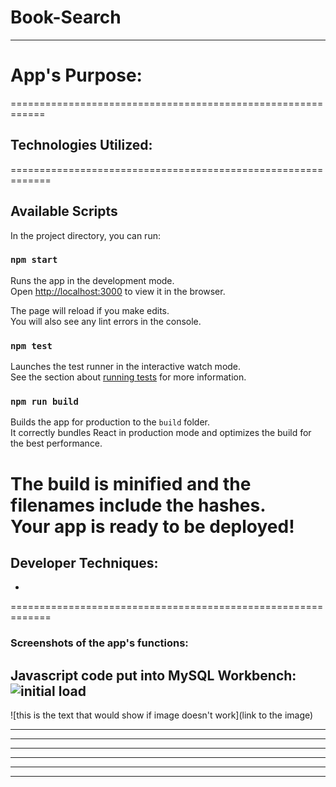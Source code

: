 # Book-Search


------------------------------------------------------------

# App's Purpose:


============================================================

## Technologies Utilized:

=============================================================

## Available Scripts

In the project directory, you can run:

### `npm start`

Runs the app in the development mode.<br />
Open [http://localhost:3000](http://localhost:3000) to view it in the browser.

The page will reload if you make edits.<br />
You will also see any lint errors in the console.

### `npm test`

Launches the test runner in the interactive watch mode.<br />
See the section about [running tests](https://facebook.github.io/create-react-app/docs/running-tests) for more information.

### `npm run build`

Builds the app for production to the `build` folder.<br />
It correctly bundles React in production mode and optimizes the build for the best performance.

The build is minified and the filenames include the hashes.<br />
Your app is ready to be deployed!
=============================================================

## Developer Techniques:
- 


=============================================================


 ### Screenshots of the app's functions:

Javascript code put into MySQL Workbench:
![initial load](/README/screenshot_1.jpg)
--------------------------------------------------------------

![this is the text that would show if image doesn't work](link to the image)



--------------------------------------------------------------

--------------------------------------------------------------

--------------------------------------------------------------

--------------------------------------------------------------

--------------------------------------------------------------

--------------------------------------------------------------

